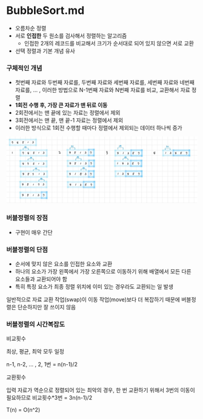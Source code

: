 # BubbleSort.md

- 오름차순 정렬
- 서로 **인접한** 두 원소를 검사해서 정렬하는 알고리즘
    - 인접한 2개의 레코드를 비교해서 크기가 순서대로 되어 있지 않으면 서로 교환
- 선택 정렬과 기본 개념 유사

### 구체적인 개념

- 첫번째 자료와 두번째 자료를, 두번째 자료와 세번째 자료를, 세번째 자료와 네번째 자료를, ... , 이러한 방법으로 N-1번째 자료와 N번째 자료를 비교, 교환해서 자료 정렬
- **1회전 수행 후, 가장 큰 자료가 맨 뒤로 이동**
- 2회전에서는 맨 끝에 있는 자료는 정렬에서 제외
- 3회전에서는 맨 끝, 맨 끝-1 자료는 정렬에서 제외
- 이러한 방식으로 1회전 수행할 때마다 정렬에서 제외되는 데이터 하나씩 증가

<img src="https://github.com/kimmy01/Today.I.Learned/blob/main/images/BubbleSort1.jpg">

### 버블정렬의 장점

- 구현이 매우 간단

### 버블정렬의 단점

- 순서에 맞지 않은 요소를 인접한 요소와 교환
- 하나의 요소가 가장 왼쪽에서 가장 오른쪽으로 이동하기 위해 배열에서 모든 다른 요소들과 교환되어야 함
- 특히 특정 요소가 최종 정렬 위치에 이미 있는 경우라도 교환되는 일 발생

일반적으로 자료 교환 작업(swap)이 이동 작업(move)보다 더 복잡하기 때문에 버블정렬은 단순하지만 잘 쓰이지 않음

### 버블정렬의 시간복잡도

비교횟수

최상, 평균, 최악 모두 일정

n-1, n-2, ... , 2, 1번 = n(n-1)/2

교환횟수

입력 자료가 역순으로 정렬되어 있는 최악의 경우, 한 번 교환하기 위해서 3번의 이동이 필요하므로 비교횟수*3번 = 3n(n-1)/2

T(n) = O(n^2)
